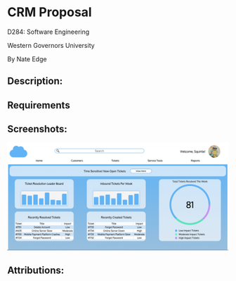 # CRM Proposal

D284: Software Engineering

Western Governors University

By Nate Edge

## Description: 


## Requirements


## Screenshots:
![Ticket Dashboard](/ticket/images/ticket-dashboard.png)


## Attributions: 
